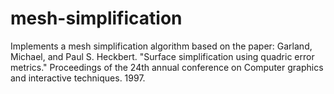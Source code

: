 # mesh-simplification
Implements a mesh simplification algorithm based on the paper: Garland, Michael, and Paul S. Heckbert. "Surface simplification using quadric error metrics." Proceedings of the 24th annual conference on Computer graphics and interactive techniques. 1997.
